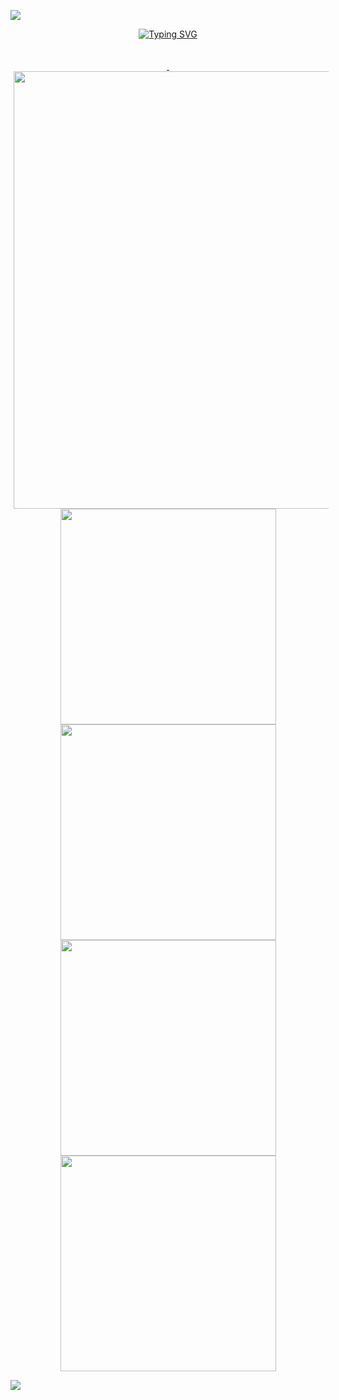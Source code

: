 <a href="https://github.com/yakcom"><img src="https://capsule-render.vercel.app/api?type=waving&color=gradient&customColorList=10,11&height=300&section=header&text=yakcom&fontSize=70&fontAlignY=35&descAlignY=55&animation=fadeIn&desc=Ilya%20Miller&fontColor=c9d1d9"/></a>

<p align="center">
<a href="https://github.com/yakcom"><img src="https://readme-typing-svg.herokuapp.com?font=Fira+Code&size=35&duration=3000&pause=10000&color=A67635&center=true&vCenter=true&width=1000&lines=Welcome+to+my+GitHub+profile" alt="Typing SVG" />
  </a>
  <a href="https://github.com/yakcom?tab=repositories">
  <br><br><br>
  <img width="700" style="padding-left: 5px;" src="http://github-profile-summary-cards.vercel.app/api/cards/profile-details?username=yakcom&theme=tokyonight"/>
  <br>

  <img width="345" src="http://github-profile-summary-cards.vercel.app/api/cards/repos-per-language?username=yakcom&theme=tokyonight" />
  <img width="345" src="http://github-profile-summary-cards.vercel.app/api/cards/most-commit-language?username=yakcom&theme=tokyonight" />
  <img width="345" src="http://github-profile-summary-cards.vercel.app/api/cards/stats?username=yakcom&theme=tokyonight" />
  <img width="345" src="http://github-profile-summary-cards.vercel.app/api/cards/productive-time?username=yakcom&theme=tokyonight&utcOffset=3" />
  </a>
</p>

<a href="https://github.com/yakcom"><img src="https://capsule-render.vercel.app/api?type=waving&section=footer&&color=gradient&customColorList=10,11"/></a>
